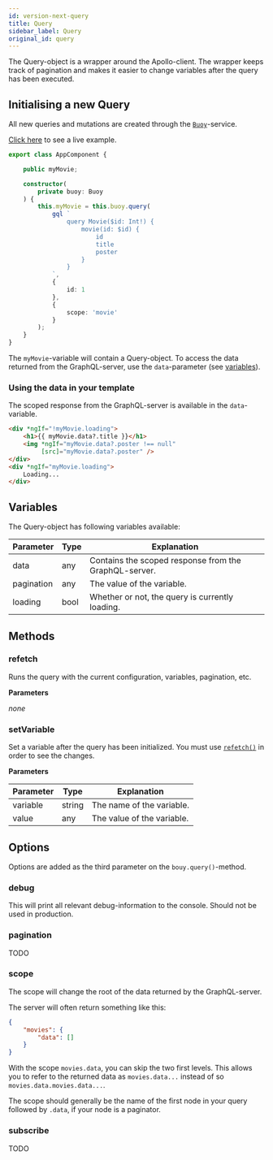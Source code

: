 ```yaml
---
id: version-next-query
title: Query
sidebar_label: Query
original_id: query
---
```


The Query-object is a wrapper around the Apollo-client. The wrapper keeps track of pagination and makes it easier to change variables after the query has been executed.

## Initialising a new Query

All new queries and mutations are created through the [`Buoy`](buoy)-service. 

[Click here](/demo) to see a live example.

```typescript
export class AppComponent {

    public myMovie;

    constructor(
        private buoy: Buoy
    ) {
        this.myMovie = this.buoy.query(
            gql `
                query Movie($id: Int!) {
                    movie(id: $id) {
                        id
                        title
                        poster
                    }
                }
            `,
            {
                id: 1
            },
            {
                scope: 'movie'
            }
        );
    }
}
```

The `myMovie`-variable will contain a Query-object. To access the data returned from the GraphQL-server, use the `data`-parameter (see [variables](#variables)).

### Using the data in your template

The scoped response from the GraphQL-server is available in the `data`-variable.

````HTML
<div *ngIf="!myMovie.loading">
    <h1>{{ myMovie.data?.title }}</h1>
    <img *ngIf="myMovie.data?.poster !== null"
         [src]="myMovie.data?.poster" />
</div>
<div *ngIf="myMovie.loading">
    Loading...
</div>
````

## Variables
The Query-object has following variables available:

| Parameter  | Type   | Explanation   |
| ---------- | ------ | ------------- |
| data       | any    | Contains the scoped response from the GraphQL-server. |
| pagination | any    | The value of the variable. |
| loading    | bool   | Whether or not, the query is currently loading. |



## Methods

### refetch
Runs the query with the current configuration, variables, pagination, etc. 

**Parameters**

_none_

### setVariable
Set a variable after the query has been initialized. You must use [`refetch()`](#refetch) in order to see the changes.

**Parameters**

| Parameter | Type   | Explanation   |
| --------- | ------ | ------------- |
| variable  | string | The name of the variable. |
| value     | any    | The value of the variable. |


## Options
Options are added as the third parameter on the `bouy.query()`-method.

### debug
This will print all relevant debug-information to the console. Should not be used in production.

### pagination
TODO

### scope
The scope will change the root of the data returned by the GraphQL-server.

The server will often return something like this:

````JSON
{
    "movies": {
        "data": []
    }
}
````

With the scope `movies.data`, you can skip the two first levels. This allows you to refer to the returned data as `movies.data...` instead of so `movies.data.movies.data...`. 

The scope should generally be the name of the first node in your query followed by `.data`, if your node is a paginator.

### subscribe
TODO
